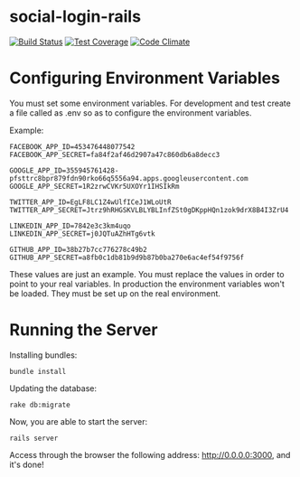 social-login-rails
==================
[![Build Status](https://travis-ci.org/igordeoliveirasa/social-login-rails.svg?branch=master)](https://travis-ci.org/igordeoliveirasa/social-login-rails)
[![Test Coverage](https://codeclimate.com/github/igordeoliveirasa/social-login-rails/badges/coverage.svg)](https://codeclimate.com/github/igordeoliveirasa/social-login-rails)
[![Code Climate](https://codeclimate.com/github/igordeoliveirasa/social-login-rails/badges/gpa.svg)](https://codeclimate.com/github/igordeoliveirasa/social-login-rails)

Configuring Environment Variables
==================

You must set some environment variables.
For development and test create a file called as .env so as to configure the environment variables.

Example:
```console
FACEBOOK_APP_ID=453476448077542
FACEBOOK_APP_SECRET=fa84f2af46d2907a47c860db6a8decc3

GOOGLE_APP_ID=355945761428-pfsttrc8bpr879fdn90rko66q5556a94.apps.googleusercontent.com
GOOGLE_APP_SECRET=1R2zrwCVKr5UXOYr1IHSIkRm

TWITTER_APP_ID=EgLF8LC1Z4wUlfICeJ1WLoUtR
TWITTER_APP_SECRET=Jtrz9hRHGSKVLBLYBLInfZSt0gDKppHQn1zok9drX8B4I3ZrU4

LINKEDIN_APP_ID=7842e3c3km4uqo
LINKEDIN_APP_SECRET=j0JQTuAZhHTg6vtk

GITHUB_APP_ID=38b27b7cc776278c49b2
GITHUB_APP_SECRET=a8fb0c1db81b9d9b87b0ba270e6ac4ef54f9756f
```
These values are just an example. You must replace the values in order to point to your real variables.
In production the environment variables won't be loaded. They must be set up on the real environment.

Running the Server
==================

Installing bundles:
```console
bundle install
```

Updating the database:
```console
rake db:migrate
```

Now, you are able to start the server:
```console
rails server
```

Access through the browser the following address: http://0.0.0.0:3000, and it's done!
